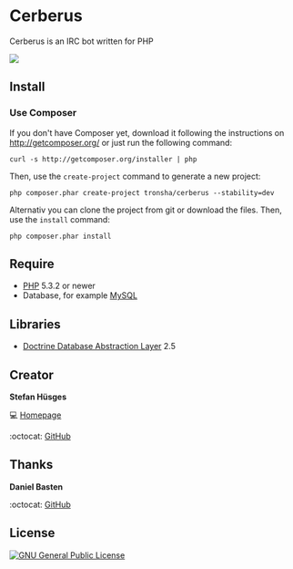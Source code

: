Cerberus
========

Cerberus is an IRC bot written for PHP

![](http://instacod.es/file/93564)

## Install

### Use Composer

If you don't have Composer yet, download it following the instructions on
http://getcomposer.org/ or just run the following command:

    curl -s http://getcomposer.org/installer | php

Then, use the `create-project` command to generate a new project:

    php composer.phar create-project tronsha/cerberus --stability=dev

Alternativ you can clone the project from git or download the files.
Then, use the `install` command:

    php composer.phar install


## Require
* [PHP][5] 5.3.2 or newer
* Database, for example [MySQL][6]

## Libraries
* [Doctrine Database Abstraction Layer][4] 2.5

## Creator

**Stefan Hüsges**

:computer: [Homepage][1]

:octocat: [GitHub][2]

## Thanks

**Daniel Basten**

:octocat: [GitHub][5]

## License
[![GNU General Public License](http://www.gnu.org/graphics/gplv3-127x51.png)][3]

[1]: http://www.mpcx.net
[2]: https://github.com/tronsha
[3]: http://www.gnu.org/licenses/gpl-3.0
[4]: http://www.doctrine-project.org/projects/dbal.html
[5]: https://github.com/axhm3a
[6]: http://php.net/
[7]: http://www.mysql.com/
